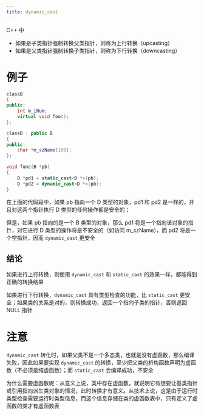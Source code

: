 ```yaml
---
title: dynamic_cast
---
```


C++ 中

+ 如果是子类指针强制转换父类指针，则称为上行转换（upcasting）
+ 如果是父类指针强制转换子类指针，则称为下行转换（downcasting）

# 例子

```c++
classB
{
public:
    int m_iNum;
    virtual void foo();
};

classD : public B
{
public:
    char *m_szName[100];
};

void func(B *pb)
{
    D *pd1 = static_cast<D *>(pb);
    D *pd2 = dynamic_cast<D *>(pb);
}
```

在上面的代码段中，如果 pb 指向一个 D 类型的对象，pd1 和 pd2 是一样的，并且对这两个指针执行 D 类型的任何操作都是安全的；

但是，如果 pb 指向的是一个 B 类型的对象，那么 pd1 将是一个指向该对象的指针，对它进行 D 类型的操作将是不安全的（如访问 m_szName），而 pd2 将是一个空指针，因而 `dynamic_cast` 更安全

## 结论

如果进行上行转换，则使用 `dynamic_cast` 和 `static_cast` 的效果一样，都能得到正确的转换结果

如果进行下行转换，`dynamic_cast` 具有类型检查的功能，比 `static_cast` 更安全；如果类的关系是对的，则转换成功，返回一个指向子类的指针，否则返回 NULL 指针

# 注意
`dynamic_cast` 转化时，如果父类不是一个多态类，也就是没有虚函数，那么编译失败，因此如果要实现 `dynamic_cast` 的转换，至少把父类的析构函数声明为虚函数（不必须是纯虚函数）；而 `static_cast` 会编译成功，不安全

为什么需要虚函数呢：从意义上说，类中存在虚函数，就说明它有想要让基类指针或引用指向派生类对象的情况，此时转换才有意义。从技术上说，这是由于运行时类型检查需要运行时类型信息，而这个信息存储在类的虚函数表中，只有定义了虚函数的类才有虚函数表
